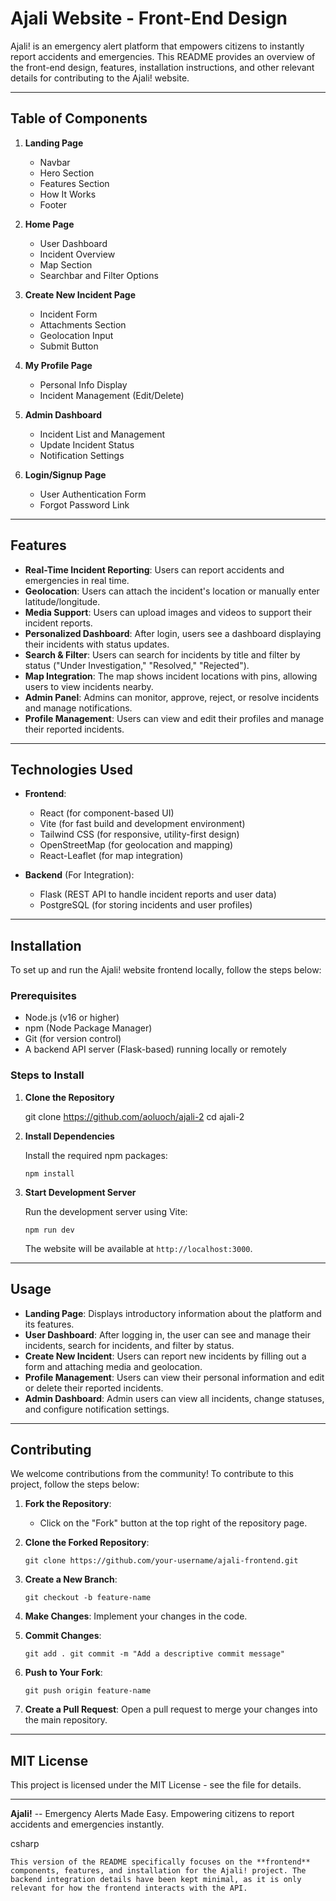 # Ajali Website - Front-End Design

Ajali! is an emergency alert platform that empowers citizens to instantly report accidents and emergencies. This README provides an overview of the front-end design, features, installation instructions, and other relevant details for contributing to the Ajali! website.

---

## Table of Components

1. **Landing Page**
   - Navbar
   - Hero Section
   - Features Section
   - How It Works
   - Footer

2. **Home Page**
   - User Dashboard
   - Incident Overview
   - Map Section
   - Searchbar and Filter Options

3. **Create New Incident Page**
   - Incident Form
   - Attachments Section
   - Geolocation Input
   - Submit Button

4. **My Profile Page**
   - Personal Info Display
   - Incident Management (Edit/Delete)

5. **Admin Dashboard**
   - Incident List and Management
   - Update Incident Status
   - Notification Settings

6. **Login/Signup Page**
   - User Authentication Form
   - Forgot Password Link

---

## Features

- **Real-Time Incident Reporting**: Users can report accidents and emergencies in real time.
- **Geolocation**: Users can attach the incident's location or manually enter latitude/longitude.
- **Media Support**: Users can upload images and videos to support their incident reports.
- **Personalized Dashboard**: After login, users see a dashboard displaying their incidents with status updates.
- **Search & Filter**: Users can search for incidents by title and filter by status ("Under Investigation," "Resolved," "Rejected").
- **Map Integration**: The map shows incident locations with pins, allowing users to view incidents nearby.
- **Admin Panel**: Admins can monitor, approve, reject, or resolve incidents and manage notifications.
- **Profile Management**: Users can view and edit their profiles and manage their reported incidents.

---

## Technologies Used

- **Frontend**:
  - React (for component-based UI)
  - Vite (for fast build and development environment)
  - Tailwind CSS (for responsive, utility-first design)
  - OpenStreetMap (for geolocation and mapping)
  - React-Leaflet (for map integration)
  
- **Backend** (For Integration):
  - Flask (REST API to handle incident reports and user data)
  - PostgreSQL (for storing incidents and user profiles)

---

## Installation

To set up and run the Ajali! website frontend locally, follow the steps below:

### Prerequisites

- Node.js (v16 or higher)
- npm (Node Package Manager)
- Git (for version control)
- A backend API server (Flask-based) running locally or remotely

### Steps to Install

1. **Clone the Repository**

   git clone https://github.com/aoluoch/ajali-2
   cd ajali-2

2.  **Install Dependencies**

    Install the required npm packages:

    `npm install`

3.  **Start Development Server**

    Run the development server using Vite:

    `npm run dev`

    The website will be available at `http://localhost:3000`.

* * * * *

Usage
-----

-   **Landing Page**: Displays introductory information about the platform and its features.
-   **User Dashboard**: After logging in, the user can see and manage their incidents, search for incidents, and filter by status.
-   **Create New Incident**: Users can report new incidents by filling out a form and attaching media and geolocation.
-   **Profile Management**: Users can view their personal information and edit or delete their reported incidents.
-   **Admin Dashboard**: Admin users can view all incidents, change statuses, and configure notification settings.

* * * * *

Contributing
------------

We welcome contributions from the community! To contribute to this project, follow the steps below:

1.  **Fork the Repository**:

    -   Click on the "Fork" button at the top right of the repository page.
2.  **Clone the Forked Repository**:


    `git clone https://github.com/your-username/ajali-frontend.git`

3.  **Create a New Branch**:

   
    `git checkout -b feature-name`

4.  **Make Changes**: Implement your changes in the code.

5.  **Commit Changes**:

    `git add .
    git commit -m "Add a descriptive commit message"`

6.  **Push to Your Fork**:


    `git push origin feature-name`

7.  **Create a Pull Request**: Open a pull request to merge your changes into the main repository.

* * * * *

MIT License
-----------

This project is licensed under the MIT License - see the <LICENSE> file for details.

* * * * *

**Ajali!** -- Emergency Alerts Made Easy. Empowering citizens to report accidents and emergencies instantly.

csharp

 `This version of the README specifically focuses on the **frontend** components, features, and installation for the Ajali! project. The backend integration details have been kept minimal, as it is only relevant for how the frontend interacts with the API.`